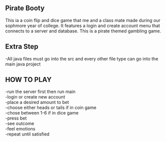 ## Pirate Booty  
This ia a coin flip and dice game that me and a class mate made during our sophmore year of college.
It features a login and create account menu that connects to a server and database.
This is a pirate themed gambling game. 

## Extra Step
-All java files must go into the src and every other file type can go into the main java project

## HOW TO PLAY  
-run the server first then run main  
-login or create new account  
-place a desired amount to bet  
-choose either heads or tails if in coin game  
-chose between 1-6 if in dice game  
-press bet  
-see outcome  
-feel emotions  
-repeat until satisfied  
